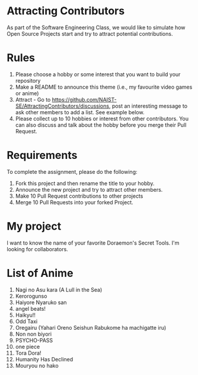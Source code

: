 # Attracting Contributors
As part of the Software Engineering Class, we would like to simulate how Open Source Projects start and try to attract potential contributions.

# Rules

1. Please choose a hobby or some interest that you want to build your repository
2. Make a README to announce this theme (i.e., my favourite video games or anime)
3. Attract - Go to https://github.com/NAIST-SE/AttractingContributors/discussions, post an interesting message to ask other members to add a list. See example below.
4. Please collect up to 10 hobbies or interest from other contributors. You can also discuss and talk about the hobby before you merge their Pull Request.

# Requirements
To complete the assignment, please do the following:
1. Fork this project and then rename the title to your hobby. 
2. Announce the new project and try to attract other members.
3. Make 10 Pull Request contributions to other projects
4. Merge 10 Pull Requests into your forked Project.

# My project
I want to know the name of your favorite Doraemon's Secret Tools. I'm looking for collaborators.

# List of Anime
1. Nagi no Asu kara (A Lull in the Sea)
2. Kerorogunso
3. Haiyore Nyaruko san
4. angel beats!
5. Haikyu!!
6. Odd Taxi
7. Oregairu (Yahari Oreno Seishun Rabukome ha machigatte iru)
8. Non non biyori
9. PSYCHO-PASS
10. one piece
11. Tora Dora!
12. Humanity Has Declined
13. Mouryou no hako
